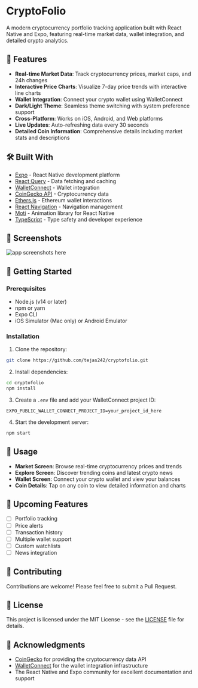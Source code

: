# CryptoFolio

A modern cryptocurrency portfolio tracking application built with React Native and Expo, featuring real-time market data, wallet integration, and detailed crypto analytics.

## 🚀 Features

- **Real-time Market Data**: Track cryptocurrency prices, market caps, and 24h changes
- **Interactive Price Charts**: Visualize 7-day price trends with interactive line charts
- **Wallet Integration**: Connect your crypto wallet using WalletConnect
- **Dark/Light Theme**: Seamless theme switching with system preference support
- **Cross-Platform**: Works on iOS, Android, and Web platforms
- **Live Updates**: Auto-refreshing data every 30 seconds
- **Detailed Coin Information**: Comprehensive details including market stats and descriptions

## 🛠️ Built With

- [Expo](https://expo.dev/) - React Native development platform
- [React Query](https://tanstack.com/query/latest) - Data fetching and caching
- [WalletConnect](https://walletconnect.com/) - Wallet integration
- [CoinGecko API](https://www.coingecko.com/en/api) - Cryptocurrency data
- [Ethers.js](https://docs.ethers.org/v5/) - Ethereum wallet interactions
- [React Navigation](https://reactnavigation.org/) - Navigation management
- [Moti](https://moti.fyi/) - Animation library for React Native
- [TypeScript](https://www.typescriptlang.org/) - Type safety and developer experience

## 📱 Screenshots

![app screenshots here]()

## 🚦 Getting Started

### Prerequisites

- Node.js (v14 or later)
- npm or yarn
- Expo CLI
- iOS Simulator (Mac only) or Android Emulator

### Installation

1. Clone the repository:
```bash
git clone https://github.com/tejas242/cryptofolio.git
```

2. Install dependencies:
```bash
cd cryptofolio
npm install
```

3. Create a `.env` file and add your WalletConnect project ID:
```
EXPO_PUBLIC_WALLET_CONNECT_PROJECT_ID=your_project_id_here
```

4. Start the development server:
```bash
npm start
```

## 📖 Usage

- **Market Screen**: Browse real-time cryptocurrency prices and trends
- **Explore Screen**: Discover trending coins and latest crypto news
- **Wallet Screen**: Connect your crypto wallet and view your balances
- **Coin Details**: Tap on any coin to view detailed information and charts

## 🎯 Upcoming Features

- [ ] Portfolio tracking
- [ ] Price alerts
- [ ] Transaction history
- [ ] Multiple wallet support
- [ ] Custom watchlists
- [ ] News integration

## 🤝 Contributing

Contributions are welcome! Please feel free to submit a Pull Request.

## 📄 License

This project is licensed under the MIT License - see the [LICENSE](LICENSE) file for details.

## 👏 Acknowledgments

- [CoinGecko](https://www.coingecko.com/) for providing the cryptocurrency data API
- [WalletConnect](https://walletconnect.com/) for the wallet integration infrastructure
- The React Native and Expo community for excellent documentation and support

